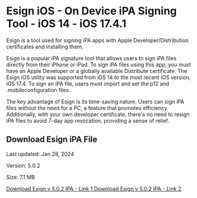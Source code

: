 # Esign iOS - On Device iPA Signing Tool - iOS 14 - iOS 17.4.1

Esign is a tool used for signing iPA apps with Apple Developer/Distribution certificates and installing them.

Esign is a popular iPA signature tool that allows users to sign iPA files directly from their iPhone or iPad. To sign iPA files using this app, you must have an Apple Developer or a globally available Distribute certificate. The Esign iOS utility was supported from iOS 14 to the most recent iOS version, iOS 17.4. 
To sign an iPA file, users must import and set the p12 and .mobileconfiguration files. 

The key advantage of Esign is its time-saving nature. Users can sign iPA files without the need for a PC, a feature that promotes efficiency. Additionally, with your own developer certificate, there's no need to resign iPA files to avoid 7-day app revocation, providing a sense of relief. 


## Download Esign iPA File

Last updated: Jan 28, 2024

Version: 5.0.2

Size: 7.1 MB

[Download Esign v 5.0.2 IPA - Link 1 ](https://ipa.zeejb.com/temp5/productCopy.php?app=Esign)
[Download Esign v 5.0.2 IPA - Link 2 ](https://pan.yyyue.xyz/d/esign/esign_5.0.2_unsigned.ipa)




